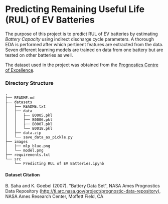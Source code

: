 # Predicting Remaining Useful Life (RUL) of EV Batteries

The purpose of this project is to predict RUL of EV batteries by estimating _Battery Capacity_ using indirect discharge cycle parameters. A thorough EDA is performed after which pertinent features are extracted from the data. Seven different learning models are trained on data from one battery but are tested on other batteries as well.

The dataset used in the project was obtained from the [Prognostics Centre of Excellence](https://ti.arc.nasa.gov/tech/dash/groups/pcoe/prognostic-data-repository/). 

### Directory Structure

```
.
├── README.md
├── datasets
│   ├── README.txt
│   ├── data
│   │   ├── B0005.pkl
│   │   ├── B0006.pkl
│   │   ├── B0007.pkl
│   │   └── B0018.pkl
│   ├── data.zip
│   └── save_data_as_pickle.py
├── images
│   ├── mlp_blue.png
│   └── model.png
├── requirements.txt
└── src
    └── Predicting RUL of EV Batteries.ipynb
```

#### Dataset Citation
B. Saha and K. Goebel (2007). "Battery Data Set", NASA Ames Prognostics Data Repository (http://ti.arc.nasa.gov/project/prognostic-data-repository), NASA Ames Research Center, Moffett Field, CA
